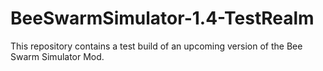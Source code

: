 # BeeSwarmSimulator-1.4-TestRealm
This repository contains a test build of an upcoming version of the Bee Swarm Simulator Mod.
